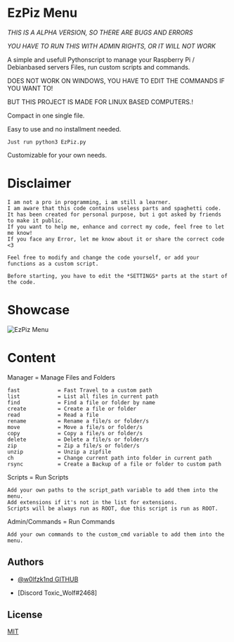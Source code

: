 
# EzPiz Menu

*THIS IS A ALPHA VERSION, SO THERE ARE BUGS AND ERRORS*

*YOU HAVE TO RUN THIS WITH ADMIN RIGHTS, OR IT WILL NOT WORK*

A simple and usefull Pythonscript to manage your Raspberry Pi / Debianbased servers Files, run custom scripts and commands.

DOES NOT WORK ON WINDOWS, YOU HAVE TO EDIT THE COMMANDS IF YOU WANT TO!

BUT THIS PROJECT IS MADE FOR LINUX BASED COMPUTERS.!

Compact in one single file.

Easy to use and no installment needed.

    Just run python3 EzPiz.py

Customizable for your own needs.

# Disclaimer

    I am not a pro in programming, i am still a learner.
    I am aware that this code contains useless parts and spaghetti code.
    It has been created for personal purpose, but i got asked by friends to make it public.
    If you want to help me, enhance and correct my code, feel free to let me know!
    If you face any Error, let me know about it or share the correct code <3
    
    Feel free to modify and change the code yourself, or add your functions as a custom script.

    Before starting, you have to edit the *SETTINGS* parts at the start of the code.
    
    
# Showcase

![EzPiz Menu](https://ibb.co/d4rQ364)

# Content

Manager = Manage Files and Folders

    fast            = Fast Travel to a custom path
    list            = List all files in current path
    find            = Find a file or folder by name
    create          = Create a file or folder
    read            = Read a file
    rename          = Rename a file/s or folder/s
    move            = Move a file/s or folder/s
    copy            = Copy a file/s or folder/s
    delete          = Delete a file/s or folder/s
    zip             = Zip a file/s or folder/s
    unzip           = Unzip a zipfile
    ch              = Change current path into folder in current path
    rsync           = Create a Backup of a file or folder to custom path

Scripts = Run Scripts

    Add your own paths to the script_path variable to add them into the menu.
    Add extensions if it's not in the list for extensions.
    Scripts will be always run as ROOT, due this script is run as ROOT.

Admin/Commands = Run Commands

    Add your own commands to the custom_cmd variable to add them into the menu.


## Authors

- [@w0lfzk1nd GITHUB](https://www.github.com/w0lfzk1n)

- [Discord Toxic_Wolf#2468]


## License

[MIT](https://choosealicense.com/licenses/mit/)


